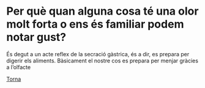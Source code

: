 # Per què quan alguna cosa té una olor molt forta o ens és familiar podem notar gust?
És degut a  un acte reflex de la secració gàstrica, és a dir, es prepara per digerir els aliments. Bàsicament el nostre cos es prepara per menjar gràcies a l’olfacte 

[Torna](https://github.com/MiniConde/Olfacte)
